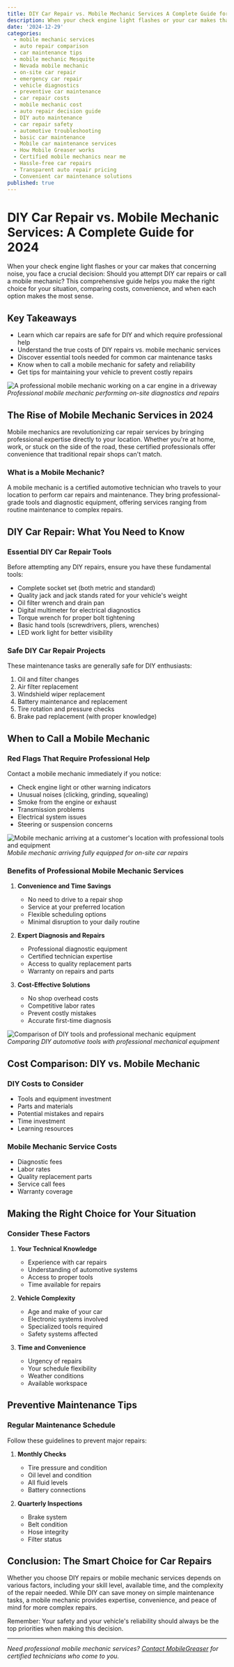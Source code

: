 ```yaml
---
title: DIY Car Repair vs. Mobile Mechanic Services A Complete Guide for 2024
description: When your check engine light flashes or your car makes that concerning noise, you face a crucial decision Should you attempt DIY car repairs or call a mobile mechanic? This comprehensive guide helps you make the right choice for your situation, comparing costs, convenience, and when each option makes the most sense.
date: '2024-12-29'
categories:
  - mobile mechanic services
  - auto repair comparison
  - car maintenance tips
  - mobile mechanic Mesquite
  - Nevada mobile mechanic
  - on-site car repair
  - emergency car repair
  - vehicle diagnostics
  - preventive car maintenance
  - car repair costs
  - mobile mechanic cost
  - auto repair decision guide
  - DIY auto maintenance
  - car repair safety
  - automotive troubleshooting
  - basic car maintenance
  - Mobile car maintenance services
  - How Mobile Greaser works
  - Certified mobile mechanics near me
  - Hassle-free car repairs
  - Transparent auto repair pricing
  - Convenient car maintenance solutions
published: true
---
```


# DIY Car Repair vs. Mobile Mechanic Services: A Complete Guide for 2024

When your check engine light flashes or your car makes that concerning noise, you face a crucial decision: Should you attempt DIY car repairs or call a mobile mechanic? This comprehensive guide helps you make the right choice for your situation, comparing costs, convenience, and when each option makes the most sense.

## Key Takeaways
- Learn which car repairs are safe for DIY and which require professional help
- Understand the true costs of DIY repairs vs. mobile mechanic services
- Discover essential tools needed for common car maintenance tasks
- Know when to call a mobile mechanic for safety and reliability
- Get tips for maintaining your vehicle to prevent costly repairs

![A professional mobile mechanic working on a car engine in a driveway](https://images.byword.ai/zB3DbPHOeHUfxUyLHfqfkVbOOuedIt3pJ7zdzeTROR2FZf1fTA-tmp2wiu6iq_.jpg)
*Professional mobile mechanic performing on-site diagnostics and repairs*

## The Rise of Mobile Mechanic Services in 2024

Mobile mechanics are revolutionizing car repair services by bringing professional expertise directly to your location. Whether you're at home, work, or stuck on the side of the road, these certified professionals offer convenience that traditional repair shops can't match.

### What is a Mobile Mechanic?
A mobile mechanic is a certified automotive technician who travels to your location to perform car repairs and maintenance. They bring professional-grade tools and diagnostic equipment, offering services ranging from routine maintenance to complex repairs.

## DIY Car Repair: What You Need to Know

### Essential DIY Car Repair Tools
Before attempting any DIY repairs, ensure you have these fundamental tools:

- Complete socket set (both metric and standard)
- Quality jack and jack stands rated for your vehicle's weight
- Oil filter wrench and drain pan
- Digital multimeter for electrical diagnostics
- Torque wrench for proper bolt tightening
- Basic hand tools (screwdrivers, pliers, wrenches)
- LED work light for better visibility

### Safe DIY Car Repair Projects
These maintenance tasks are generally safe for DIY enthusiasts:

1. Oil and filter changes
2. Air filter replacement
3. Windshield wiper replacement
4. Battery maintenance and replacement
5. Tire rotation and pressure checks
6. Brake pad replacement (with proper knowledge)

## When to Call a Mobile Mechanic

### Red Flags That Require Professional Help
Contact a mobile mechanic immediately if you notice:

- Check engine light or other warning indicators
- Unusual noises (clicking, grinding, squealing)
- Smoke from the engine or exhaust
- Transmission problems
- Electrical system issues
- Steering or suspension concerns

![Mobile mechanic arriving at a customer's location with professional tools and equipment](https://images.byword.ai/h3Lp9ZjM8sZfcKjDw3rvNxfe4cw1XzEpWcQCOcS8u7hY7XfPB-tmpor961l5f.jpg)
*Mobile mechanic arriving fully equipped for on-site car repairs*

### Benefits of Professional Mobile Mechanic Services

1. **Convenience and Time Savings**
    - No need to drive to a repair shop
    - Service at your preferred location
    - Flexible scheduling options
    - Minimal disruption to your daily routine

2. **Expert Diagnosis and Repairs**
    - Professional diagnostic equipment
    - Certified technician expertise
    - Access to quality replacement parts
    - Warranty on repairs and parts

3. **Cost-Effective Solutions**
    - No shop overhead costs
    - Competitive labor rates
    - Prevent costly mistakes
    - Accurate first-time diagnosis

![Comparison of DIY tools and professional mechanic equipment](https://images.byword.ai/WCeCJ8TruHSQLqVcyYbXUajhJnOT8x8StMfhffezbpwBtf6fJA-tmpu2z9e814.jpg)
*Comparing DIY automotive tools with professional mechanical equipment*

## Cost Comparison: DIY vs. Mobile Mechanic

### DIY Costs to Consider
- Tools and equipment investment
- Parts and materials
- Potential mistakes and repairs
- Time investment
- Learning resources

### Mobile Mechanic Service Costs
- Diagnostic fees
- Labor rates
- Quality replacement parts
- Service call fees
- Warranty coverage

## Making the Right Choice for Your Situation

### Consider These Factors
1. **Your Technical Knowledge**
    - Experience with car repairs
    - Understanding of automotive systems
    - Access to proper tools
    - Time available for repairs

2. **Vehicle Complexity**
    - Age and make of your car
    - Electronic systems involved
    - Specialized tools required
    - Safety systems affected

3. **Time and Convenience**
    - Urgency of repairs
    - Your schedule flexibility
    - Weather conditions
    - Available workspace

## Preventive Maintenance Tips

### Regular Maintenance Schedule
Follow these guidelines to prevent major repairs:

1. **Monthly Checks**
    - Tire pressure and condition
    - Oil level and condition
    - All fluid levels
    - Battery connections

2. **Quarterly Inspections**
    - Brake system
    - Belt condition
    - Hose integrity
    - Filter status

## Conclusion: The Smart Choice for Car Repairs

Whether you choose DIY repairs or mobile mechanic services depends on various factors, including your skill level, available time, and the complexity of the repair needed. While DIY can save money on simple maintenance tasks, a mobile mechanic provides expertise, convenience, and peace of mind for more complex repairs.

Remember: Your safety and your vehicle's reliability should always be the top priorities when making this decision.

---

*Need professional mobile mechanic services? [Contact MobileGreaser](https://mobilegreaser.com) for certified technicians who come to you.*